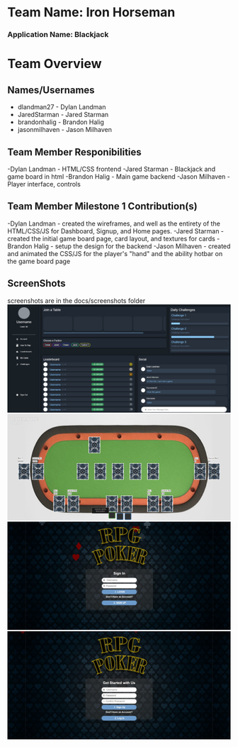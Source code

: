 # Team Name: Iron Horseman
### Application Name: Blackjack


# Team Overview

## Names/Usernames
- dlandman27 - Dylan Landman
- JaredStarman - Jared Starman
- brandonhalig - Brandon Halig
- jasonmilhaven - Jason Milhaven

## Team Member Responibilities
-Dylan Landman - HTML/CSS frontend
-Jared Starman - Blackjack and game board in html
-Brandon Halig - Main game backend
-Jason Milhaven - Player interface, controls

## Team Member Milestone 1 Contribution(s)
-Dylan Landman - created the wireframes, and well as the entirety of the HTML/CSS/JS for Dashboard, Signup, and Home pages.
-Jared Starman - created the initial game board page, card layout, and textures for cards
-Brandon Halig -  setup the design for the backend
-Jason Milhaven - created and animated the CSS/JS for the player's "hand" and the ability hotbar on the game board page

## ScreenShots
screenshots are in the docs/screenshots folder
![Preview](https://github.com/dlandman27/cs326-final-ironhorseman-group13/blob/main/docs/screenshots/dashboard.jpg)
![Preview](https://github.com/dlandman27/cs326-final-ironhorseman-group13/blob/main/docs/screenshots/gameBoard1.png)
![Preview](https://github.com/dlandman27/cs326-final-ironhorseman-group13/blob/main/docs/screenshots/index.jpg)
![Preview](https://github.com/dlandman27/cs326-final-ironhorseman-group13/blob/main/docs/screenshots/signup.jpg)
